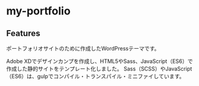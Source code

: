 # my-portfolio

## Features

ポートフォリオサイトのために作成したWordPressテーマです。

Adobe XDでデザインカンプを作成し、HTML5やSass、JavaScript（ES6）で作成した静的サイトをテンプレート化しました。
Sass（SCSS）やJavaScript（ES6）は、gulpでコンパイル・トランスパイル・ミニファイしています。


